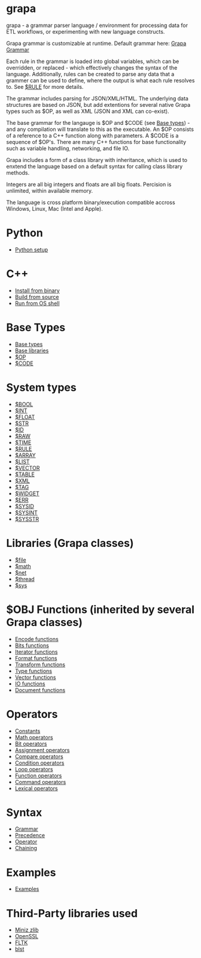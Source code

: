 
# grapa
grapa - a grammar parser language / environment for processing data for ETL workflows, or experimenting with new language constructs. 

Grapa grammar is customizable at runtime. Default grammar here: [Grapa Grammar](lib/grapa/$grapa.grc)

Each rule in the grammar is loaded into global variables, which can be overridden, or replaced - which effectively changes the syntax of the language. Additionally, rules can be created to parse any data that a grammer can be used to define, where the output is what each rule resolves to. See [$RULE](docs/type/RULE.md) for more details.

The grammar includes parsing for JSON/XML/HTML. The underlying data structures are based on JSON, but add extentions for several native Grapa types such as $OP, as well as XML (JSON and XML can co-exist). 

The base grammar for the langauge is $OP and $CODE (see [Base types](docs/BASETYPES.md)) - and any compilation will translate to this as the executable. An $OP consists of a reference to a C++ function along with parameters. A $CODE is a sequence of $OP's. There are many C++ functions for base functionality such as variable handling, networking, and file IO. 

Grapa includes a form of a class library with inheritance, which is used to enxtend the language based on a default syntax for calling class library methods.

Integers are all big integers and floats are all big floats. Percision is unlimited, within available memory. 

The language is cross platform binary/execution compatible accross Windows, Linux, Mac (Intel and Apple). 

# Python
- [Python setup](docs/PYTHON.md)

# C++
- [Install from binary](docs/BINARY.md)
- [Build from source](docs/BUILD.md)
- [Run from OS shell](docs/RUN.md)

# Base Types
- [Base types](docs/BASETYPES.md)
- [Base libraries](docs/BASELIBS.md)
- [$OP](docs/type/OP.md)
- [$CODE](docs/type/CODE.md)

# System types
- [$BOOL](docs/type/BOOL.md)
- [$INT](docs/type/INT.md)
- [$FLOAT](docs/type/FLOAT.md)
- [$STR](docs/type/STR.md)
- [$ID](docs/type/ID.md)
- [$RAW](docs/type/RAW.md)
- [$TIME](docs/type/TIME.md)
- [$RULE](docs/type/RULE.md)
- [$ARRAY](docs/type/ARRAY.md)
- [$LIST](docs/type/LIST.md)
- [$VECTOR](docs/type/VECTOR.md)
- [$TABLE](docs/type/TABLE.md)
- [$XML](docs/type/XML.md)
- [$TAG](docs/type/TAG.md)
- [$WIDGET](docs/type/WIDGET.md)
- [$ERR](docs/type/ERR.md)
- [$SYSID](docs/type/SYSID.md)
- [$SYSINT](docs/type/SYSINT.md)
- [$SYSSTR](docs/type/SYSSTR.md)

# Libraries (Grapa classes)
- [$file](docs/sys/file.md)
- [$math](docs/sys/math.md)
- [$net](docs/sys/net.md)
- [$thread](docs/sys/thread.md)
- [$sys](docs/sys/sys.md)

# $OBJ Functions (inherited by several Grapa classes)
- [Encode functions](docs/obj/encode.md)
- [Bits functions](docs/obj/bits.md)
- [Iterator functions](docs/obj/iterate.md)
- [Format functions](docs/obj/format.md)
- [Transform functions](docs/obj/transform.md)
- [Type functions](docs/obj/type.md)
- [Vector functions](docs/obj/vector.md)
- [IO functions](docs/obj/io.md)
- [Document functions](docs/obj/document.md)

# Operators
- [Constants](docs/operators/constants.md)
- [Math operators](docs/operators/math.md)
- [Bit operators](docs/operators/bit.md)
- [Assignment operators](docs/operators/assignment.md)
- [Compare operators](docs/operators/compare.md)
- [Condition operators](docs/operators/condition.md)
- [Loop operators](docs/operators/loop.md)
- [Function operators](docs/operators/function.md)
- [Command operators](docs/operators/command.md)
- [Lexical operators](docs/operators/lexical.md)

# Syntax
- [Grammar](docs/syntax/grammar.md)
- [Precedence](docs/syntax/precedence.md)
- [Operator](docs/syntax/operator.md)
- [Chaining](docs/syntax/chaining.md)

# Examples
- [Examples](docs/EXAMPLES.md)

# Third-Party libraries used
* [Miniz zlib](https://github.com/richgel999/miniz/releases)
* [OpenSSL](https://www.openssl.org/)
* [FLTK](https://www.fltk.org/)
* [blst](https://github.com/supranational/blst)
